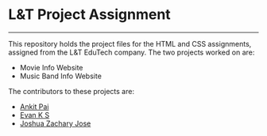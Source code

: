 # L&T Project Assignment
<hr>
This repository holds the project files for the HTML and CSS assignments, assigned from the L&amp;T EduTech company. The two projects worked on are:

- Movie Info Website
- Music Band Info Website

The contributors to these projects are:

- [Ankit Pai](https://github.com/Jacksss-hub)
- [Evan K S](https://github.com/EVAN-KS)
- [Joshua Zachary Jose](https://github.com/joshuazacharyjose)
